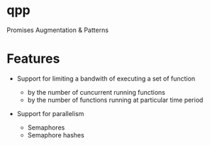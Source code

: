 # qpp
Promises Augmentation &amp; Patterns

# Features

* Support for limiting a bandwith of executing a set of function
  * by the number of cuncurrent running functions
  * by the number of functions running at particular time period

* Support for parallelism
  * Semaphores
  * Semaphore hashes
